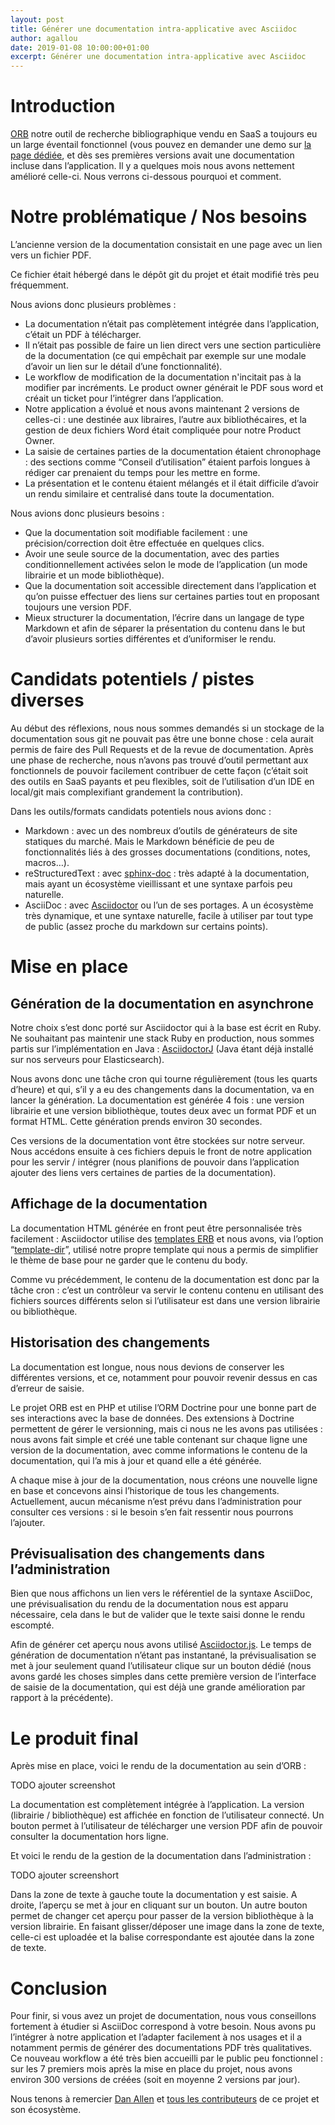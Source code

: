 ```yaml
---
layout: post
title: Générer une documentation intra-applicative avec Asciidoc
author: agallou
date: 2019-01-08 10:00:00+01:00
excerpt: Générer une documentation intra-applicative avec Asciidoc
---
```


# Introduction

[ORB](https://www.base-orb.fr) notre outil de recherche bibliographique vendu en SaaS a toujours eu un large éventail fonctionnel (vous pouvez en demander une demo sur [la page dédiée](https://www.base-orb.fr/contact), et dès ses premières versions avait une documentation incluse dans l’application. Il y a quelques mois nous avons nettement amélioré celle-ci. Nous verrons ci-dessous pourquoi et comment.

# Notre problématique / Nos besoins

L’ancienne version de la documentation consistait en une page avec un lien vers un fichier PDF.

Ce fichier était hébergé dans le dépôt git du projet et était modifié très peu fréquemment.


Nous avions donc plusieurs problèmes :
* La documentation n’était pas complètement intégrée dans l’application, c’était un PDF à télécharger.
* Il n’était pas possible de faire un lien direct vers une section particulière de la documentation (ce qui empêchait par exemple sur une modale d’avoir un lien sur le détail d’une fonctionnalité).
* Le workflow de modification de la documentation n'incitait pas à la modifier par incréments. Le product owner générait le PDF sous word et créait un ticket pour l’intégrer dans l’application.
* Notre application a évolué et nous avons maintenant 2 versions de celles-ci : une destinée aux libraires, l’autre aux bibliothécaires, et la gestion de deux fichiers Word était compliquée pour notre Product Owner.
* La saisie de certaines parties de la documentation étaient chronophage : des sections comme “Conseil d’utilisation” étaient parfois longues à rédiger car prenaient du temps pour les mettre en forme.
* La présentation et le contenu étaient mélangés et il était difficile d’avoir un rendu similaire et centralisé dans toute la documentation.

Nous avions donc plusieurs besoins :
* Que la documentation soit modifiable facilement : une précision/correction doit être effectuée en quelques clics. 
* Avoir une seule source de la documentation, avec des parties conditionnellement activées selon le mode de l’application (un mode librairie et un mode bibliothèque).
* Que la documentation soit accessible directement dans l’application et qu’on puisse effectuer des liens sur certaines parties tout en proposant toujours une version PDF.
* Mieux structurer la documentation, l’écrire dans un langage de type Markdown et afin de séparer la présentation du contenu dans le but d’avoir plusieurs sorties différentes et d’uniformiser le rendu.

# Candidats potentiels / pistes diverses

Au début des réflexions, nous nous sommes demandés si un stockage de la documentation sous git ne pouvait pas être une bonne chose : cela aurait permis de faire des Pull Requests et de la revue de documentation. Après une phase de recherche, nous n’avons pas trouvé d’outil permettant aux fonctionnels de pouvoir facilement contribuer de cette façon (c’était soit des outils en SaaS payants et peu flexibles, soit de l’utilisation d’un IDE en local/git mais complexifiant grandement la contribution).

Dans les outils/formats candidats potentiels nous avions donc :
* Markdown : avec un des nombreux d’outils de générateurs de site statiques du marché. Mais le Markdown bénéficie de peu de fonctionnalités liés à des grosses documentations (conditions, notes, macros…).
* reStructuredText : avec [sphinx-doc](http://www.sphinx-doc.org/) : très adapté à la documentation, mais ayant un écosystème vieillissant et une syntaxe parfois peu naturelle.
* AsciiDoc : avec [Asciidoctor](https://asciidoctor.org/) ou l’un de ses portages. A un écosystème très dynamique, et une syntaxe naturelle, facile à utiliser par tout type de public (assez proche du markdown sur certains points).

# Mise en place

## Génération de la documentation en asynchrone

Notre choix s’est donc porté sur Asciidoctor qui à la base est écrit en Ruby. Ne souhaitant pas maintenir une stack Ruby en production, nous sommes partis sur l’implémentation en Java : [AsciidoctorJ](https://asciidoctor.org/docs/asciidoctorj/) (Java étant déjà installé sur nos serveurs pour Elasticsearch).

Nous avons donc une tâche cron qui tourne régulièrement (tous les quarts d’heure) et qui, s’il y a eu des changements dans la documentation, va en lancer la génération. La documentation est générée 4 fois : une version librairie et une version bibliothèque, toutes deux avec un format PDF et un format HTML. Cette génération prends environ 30 secondes.

Ces versions de la documentation vont être stockées sur notre serveur. Nous accédons ensuite à ces fichiers depuis le front de notre application pour les servir / intégrer (nous planifions de pouvoir dans l’application ajouter des liens vers certaines de parties de la documentation).

## Affichage de la documentation

La documentation HTML générée en front peut être personnalisée très facilement : Asciidoctor utilise des [templates ERB](http://ruby-doc.org/stdlib-2.5.3/libdoc/erb/rdoc/ERB.html) et nous avons, via l’option “[template-dir](https://asciidoctor.org/docs/user-manual/#document-conversion)”, utilisé notre propre template qui nous a permis de simplifier le thème de base pour ne garder que le contenu du body.

Comme vu précédemment, le contenu de la documentation est donc par la tâche cron : c’est un contrôleur va servir le contenu contenu en utilisant des fichiers sources différents selon si l’utilisateur est dans une version librairie ou bibliothèque.

## Historisation des changements

La documentation est longue, nous nous devions de conserver les différentes versions, et ce, notamment pour pouvoir revenir dessus en cas d’erreur de saisie.

Le projet ORB est en PHP et utilise l’ORM Doctrine pour une bonne part de ses interactions avec la base de données. Des extensions à Doctrine permettent de gérer le versionning, mais ci nous ne les avons pas utilisées : nous avons fait simple et créé une table contenant sur chaque ligne une version de la documentation, avec comme informations le contenu de la documentation, qui l’a mis à jour et quand elle a été générée. 

A chaque mise à jour de la documentation, nous créons une nouvelle ligne en base et concevons ainsi l’historique de tous les changements. Actuellement, aucun mécanisme n’est prévu dans l’administration pour consulter ces versions : si le besoin s’en fait ressentir nous pourrons l’ajouter. 

## Prévisualisation des changements dans l’administration


Bien que nous affichons un lien vers le référentiel de la syntaxe AsciiDoc, une prévisualisation du rendu de la documentation nous est apparu nécessaire, cela dans le but de valider que le texte saisi donne le rendu escompté.

Afin de générer cet aperçu nous avons utilisé [Asciidoctor.js](https://asciidoctor.org/docs/asciidoctor.js/). Le temps de génération de documentation n’étant pas instantané, la prévisualisation se met à jour seulement quand l’utilisateur clique sur un bouton dédié (nous avons gardé les choses simples dans cette première version de l’interface de saisie de la documentation, qui est déjà une grande amélioration par rapport à la précédente).

# Le produit final

Après mise en place, voici le rendu de la documentation au sein d’ORB :

TODO ajouter screenshot

La documentation est complètement intégrée à l’application. La version (librairie / bibliothèque) est affichée en fonction de l’utilisateur connecté. Un bouton permet à l’utilisateur de télécharger une version PDF afin de pouvoir consulter la documentation hors ligne.


Et voici le rendu de la gestion de la documentation dans l’administration :


TODO ajouter screenshort

Dans la zone de texte à gauche toute la documentation y est saisie. A droite, l’aperçu se met à jour en cliquant sur un bouton. Un autre bouton permet de changer cet aperçu pour passer de la version bibliothèque à la version librairie. En faisant glisser/déposer une image dans la zone de texte, celle-ci est uploadée et la balise correspondante est ajoutée dans la zone de texte.


# Conclusion

Pour finir, si vous avez un projet de documentation, nous vous conseillons fortement à étudier si AsciiDoc correspond à votre besoin. Nous avons pu l’intégrer à notre application et l’adapter facilement à nos usages et il a notamment permis de générer des documentations PDF très qualitatives. Ce nouveau workflow a été très bien accueilli par le public peu fonctionnel : sur les 7 premiers mois après la mise en place du projet, nous avons environ 300 versions de créées (soit en moyenne 2 versions par jour).


Nous tenons à remercier [Dan Allen](https://twitter.com/mojavelinux) et [tous les contributeurs](https://github.com/orgs/asciidoctor/people) de ce projet et son écosystème.







